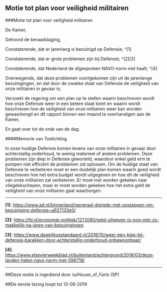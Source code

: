 ## Motie tot plan voor veiligheid militairen 
 
###Motie tot plan voor veiligheid militairen

De Kamer,

Gehoord de beraadslaging,

Constaterende, dat er jarenlang is bezuinigd op Defensie; ^[1]

Constaterende, dat er grote problemen zijn bij Defensie; ^[2][3]

Constaterende, dat Nederland de afgesproken NAVO-norm niet haalt; ^[4]

Overwegende, dat deze problemen voortgekomen zijn uit de jarenlange bezuinigingen, en dat door de zwakke staat van Defensie de veiligheid van onze militairen in gevaar is;

Verzoekt de regering om een plan op te stellen waarin beschreven wordt hoe onze Defensie weer in een betere staat komt en waarin wordt beschreven hoe de veiligheid van onze militairen weer kan worden gewaarborgd en dit rapport binnen een maand te overhandigen aan de Kamer,

En gaat over tot de orde van de dag.

####Memorie van Toelichting

In onze huidige Defensie komen levens van onze militairen in gevaar door achterstallig onderhoud, te weinig materieel of andere problemen. Deze problemen zijn diep in Defensie geworteld, waardoor enkel geld erin te pompen niet efficiënt de problemen zal oplossen. Om de huidige staat van Defensie te verbeteren moet er een duidelijk plan komen waarin goed wordt beschreven hoe het extra budget wordt uitgegeven en hoe dit de veiligheid van onze militairen zal verbeteren. Er moet niet worden gekeken naar vliegdekschepen, maar er moet worden gekeken hoe het extra geld de veiligheid van onze militairen gaat waarborgen.

---

**[1]**: https://www.ad.nl/binnenland/generaal-dreigde-met-opstappen-om-bezuiniging-defensie~a927133e0/

**[2]**: https://fd.nl/economie-politiek/1272080/geld-uitgeven-is-nog-niet-zo-makkelijk-na-jaren-van-bezuinigingen

**[3]**: https://www.dagelijksestandaard.nl/2018/10/weer-een-klap-bij-defensie-barakken-door-achterstallig-onderhoud-onbewoonbaar/

**[4]**: https://www.elsevierweekblad.nl/buitenland/achtergrond/2018/03/deze-landen-halen-navo-norm-niet-596718/

---

##Deze motie is ingediend door /u/House_of_Farts (SP)

##De eerste lezing loopt tot 13-06-2019